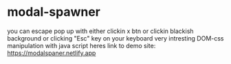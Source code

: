 # modal-spawner
you can escape pop up with either clickin x btn or clickin blackish background or clicking "Esc" key on your keyboard
very intresting DOM-css manipulation with java script
heres link to demo site:
https://modalspaner.netlify.app
